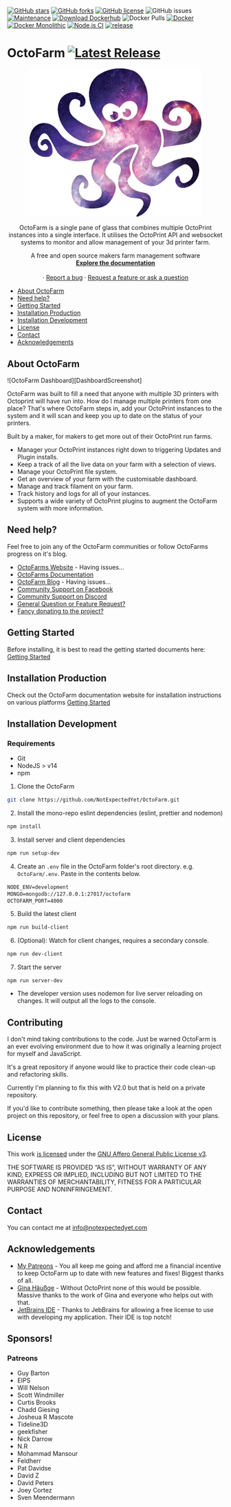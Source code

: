 [comment]: <> ([![Latest Release]&#40;https://img.shields.io/github/release/octofarm/octofarm?style=appveyor&#41;]&#40;https://img.shields.io/github/v/tag/octofarm/octofarm?sort=date&#41;)
[![GitHub stars](https://img.shields.io/github/stars/octofarm/octofarm?style=appveyor)](https://github.com/NotExpectedYet/OctoFarm/stargazers)
[![GitHub forks](https://img.shields.io/github/forks/octofarm/octofarm?style=appveyor)](https://github.com/NotExpectedYet/OctoFarm/network)
[![GitHub license](https://img.shields.io/github/license/octofarm/octofarm?style=appveyor)](https://github.com/NotExpectedYet/octofarm/blob/master/LICENSE.txt)
![GitHub issues](https://img.shields.io/github/issues/octofarm/octofarm?color=green&style=appveyor)
[![Maintenance](https://img.shields.io/badge/Maintained%3F-yes-green.svg?style=appveyor)](https://GitHub.com/octofarm/octofarm/graphs/commit-activity)
[![Download Dockerhub](https://img.shields.io/badge/DOCKERHUB-OCTOFARM-<COLOR>.svg?style=appveyor)](https://hub.docker.com/r/octofarm/octofarm)
![Docker Pulls](https://img.shields.io/docker/pulls/octofarm/octofarm?style=appveyor)
[![Docker](https://github.com/OctoFarm/OctoFarm/actions/workflows/docker.yml/badge.svg)](https://github.com/OctoFarm/OctoFarm/actions/workflows/docker.yml)
[![Docker Monolithic](https://github.com/OctoFarm/OctoFarm/actions/workflows/docker-monolithic.yml/badge.svg)](https://github.com/OctoFarm/OctoFarm/actions/workflows/docker-monolithic.yml)
[![Node.js CI](https://github.com/OctoFarm/OctoFarm/actions/workflows/nodejs.yml/badge.svg)](https://github.com/OctoFarm/OctoFarm/actions/workflows/nodejs.yml)
[![release](https://github.com/OctoFarm/OctoFarm/actions/workflows/release.yml/badge.svg)](https://github.com/OctoFarm/OctoFarm/actions/workflows/release.yml)

# OctoFarm [![Latest Release](https://img.shields.io/github/release/octofarm/octofarm)](https://img.shields.io/github/v/tag/octofarm/octofarm?sort=date)
<div align="center">
  <a href="https://github.com/NotExpectedYet/OctoFarm">
    <img src="https://github.com/OctoFarm/OctoFarm/blob/master/server/assets/images/logo.png?raw=true" alt="Logo" width="400px">
  </a>

  <p align="center">
    OctoFarm is a single pane of glass that combines multiple OctoPrint instances into a single interface. It utilises the OctoPrint API and websocket systems to monitor and allow management of your 3d printer farm. <br/>
  </p>

  <p align="center">
    A free and open source makers farm management software
    <br />
    <a href="https://docs.octofarm.net"><strong>Explore the documentation</strong></a>
    <br />
    <br />
    ·
    <a href="https://github.com/octofarm/octofarm/issues">Report a bug</a>
    ·
    <a href="https://github.com/OctoFarm/OctoFarm/discussions/new">Request a feature or ask a question</a>
  </p>
</div>

- [About OctoFarm](#about-octofarm)
- [Need help?](#need-help)
- [Getting Started](#getting-started)
- [Installation Production](#installation-production)
- [Installation Development](#installation-development)
- [License](#license)
- [Contact](#contact)
- [Acknowledgements](#acknowledgements)

## About OctoFarm

![OctoFarm Dashboard][DashboardScreenshot]

OctoFarm was built to fill a need that anyone with multiple 3D printers with Octoprint will have run into. How do I
manage multiple printers from one place? That's where OctoFarm steps in, add your OctoPrint instances to the system and
it will scan and keep you up to date on the status of your printers.

Built by a maker, for makers to get more out of their OctoPrint run farms.

- Manager your OctoPrint instances right down to triggering Updates and Plugin installs.
- Keep a track of all the live data on your farm with a selection of views.
- Manage your OctoPrint file system.
- Get an overview of your farm with the customisable dashboard.
- Manage and track filament on your farm.
- Track history and logs for all of your instances.
- Supports a wide variety of OctoPrint plugins to augment the OctoFarm system with more information.

## Need help?

Feel free to join any of the OctoFarm communities or follow OctoFarms progress on it's blog.

- [OctoFarms Website](https://octofarm.net/) - Having issues...
- [OctoFarms Documentation](https://docs.octofarm.net/)
- [OctoFarm Blog](https://octofarm.net/blog/) - Having issues...
- [Community Support on Facebook](https://www.facebook.com/groups/octofarm/)
- [Community Support on Discord](https://discord.gg/vjabMUn/)
- [General Question or Feature Request?](https://github.com/OctoFarm/OctoFarm/discussionss/)
- [Fancy donating to the project?](https://octofarm.net/sponsorship/)

## Getting Started

Before installing, it is best to read the getting started documents here:
[Getting Started](https://docs.octofarm.net/getting-started/)

## Installation Production
Check out the OctoFarm documentation website for installation instructions on various platforms
[Getting Started](https://docs.octofarm.net/installation/)

## Installation Development
### Requirements
- Git
- NodeJS > v14
- npm


1. Clone the OctoFarm

```sh
git clone https://github.com/NotExpectedYet/OctoFarm.git
```

2. Install the mono-repo eslint dependencies (eslint, prettier and nodemon)

```sh
npm install
```

3. Install server and client dependencies

```sh
npm run setup-dev
```

4. Create an `.env` file in the OctoFarm folder's root directory. e.g. `OctoFarm/.env`.
   Paste in the contents below.
```dotenv
NODE_ENV=development
MONGO=mongodb://127.0.0.1:27017/octofarm
OCTOFARM_PORT=4000
```

5. Build the latest client
```sh
npm run build-client
```

6. (Optional): Watch for client changes, requires a secondary console.
```sh
npm run dev-client
```

7. Start the server

```sh
npm run server-dev
```
- The developer version uses nodemon for live server reloading on changes. It will output all the logs to the console.

## Contributing

I don't mind taking contributions to the code. Just be warned OctoFarm is an ever evolving environment due to how it was originally a learning project for myself and JavaScript. 

It's a great repository if anyone would like to practice their code clean-up and refactoring skills. 

Currently I'm planning to fix this with V2.0 but that is held on a private repository. 

If you'd like to contribute something, then please take a look at the open project on this repository, or feel free to open a discussion with your plans. 

## License

This work [is licensed](https://github.com/OctoFarm/OctoFarm/blob/master/LICENSE.txt) under the [GNU Affero General Public License v3](https://www.gnu.org/licenses/agpl-3.0.html).

THE SOFTWARE IS PROVIDED “AS IS”, WITHOUT WARRANTY OF ANY KIND, EXPRESS OR IMPLIED, INCLUDING BUT NOT LIMITED TO THE WARRANTIES OF MERCHANTABILITY, FITNESS FOR A PARTICULAR PURPOSE AND NONINFRINGEMENT.

## Contact

You can contact me at [info@notexpectedyet.com](mailto:info@notexpectedyet.com)

## Acknowledgements

- [My Patreons](https://www.patreon.com/NotExpectedYet) - You all keep me going and afford me a financial incentive to keep OctoFarm up to date with new features and fixes! Biggest thanks of all.
- [Gina Häußge](https://octoprint.org/) - Without OctoPrint none of this would be possible. Massive thanks to the work
  of Gina and everyone who helps out with that.
- [JetBrains IDE](https://www.jetbrains.com/webstorm/) - Thanks to JebBrains for allowing a free license to use with
  developing my application. Their IDE is top notch!

## Sponsors!
### Patreons ####
- Guy Barton
- EIPS
- Will Nelson
- Scott Windmiller
- Curtis Brooks
- Chadd Giesing
- Josheua R Mascote
- Tideline3D
- geekfisher
- Nick Darrow
- N.R
- Mohammad Mansour
- Feldherr
- Pat Davidse
- David Z
- David Peters
- Joey Cortez
- Sven Meendermann 
